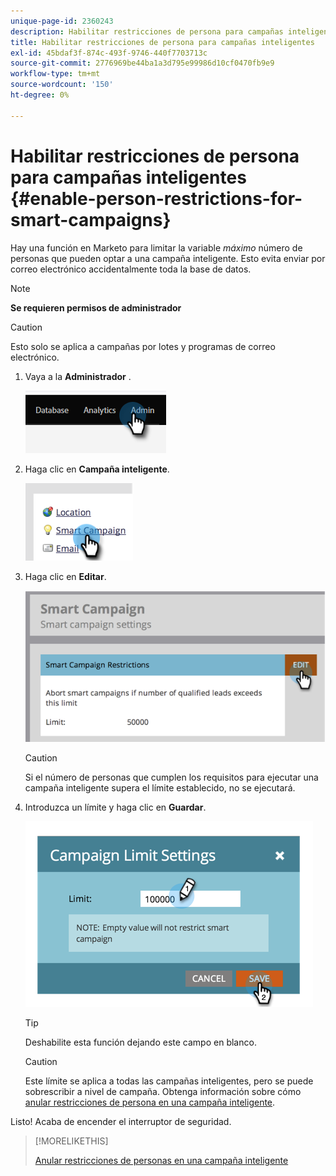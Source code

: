 ```yaml
---
unique-page-id: 2360243
description: Habilitar restricciones de persona para campañas inteligentes - Documentos de Marketo - Documentación del producto
title: Habilitar restricciones de persona para campañas inteligentes
exl-id: 45bdaf3f-874c-493f-9746-440f7703713c
source-git-commit: 2776969be44ba1a3d795e99986d10cf0470fb9e9
workflow-type: tm+mt
source-wordcount: '150'
ht-degree: 0%

---
```


# Habilitar restricciones de persona para campañas inteligentes {#enable-person-restrictions-for-smart-campaigns}

Hay una función en Marketo para limitar la variable _máximo_ número de personas que pueden optar a una campaña inteligente. Esto evita enviar por correo electrónico accidentalmente toda la base de datos.

>[!NOTE]
>
>**Se requieren permisos de administrador**

>[!CAUTION]
>
>Esto solo se aplica a campañas por lotes y programas de correo electrónico.

1. Vaya a la **Administrador** .

   ![](assets/enable-person-restrictions-for-smart-campaigns-1.png)

1. Haga clic en **Campaña inteligente**.

   ![](assets/enable-person-restrictions-for-smart-campaigns-2.png)

1. Haga clic en **Editar**.

   ![](assets/enable-person-restrictions-for-smart-campaigns-3.png)

   >[!CAUTION]
   >
   >Si el número de personas que cumplen los requisitos para ejecutar una campaña inteligente supera el límite establecido, no se ejecutará.

1. Introduzca un límite y haga clic en **Guardar**.

   ![](assets/enable-person-restrictions-for-smart-campaigns-4.png)

   >[!TIP]
   >
   >Deshabilite esta función dejando este campo en blanco.

   >[!CAUTION]
   >
   >Este límite se aplica a todas las campañas inteligentes, pero se puede sobrescribir a nivel de campaña. Obtenga información sobre cómo [anular restricciones de persona en una campaña inteligente](/help/marketo/product-docs/core-marketo-concepts/smart-campaigns/using-smart-campaigns/override-person-restrictions-in-a-smart-campaign.md).

Listo! Acaba de encender el interruptor de seguridad.

>[!MORELIKETHIS]
>
>[Anular restricciones de personas en una campaña inteligente](/help/marketo/product-docs/core-marketo-concepts/smart-campaigns/using-smart-campaigns/override-person-restrictions-in-a-smart-campaign.md)
